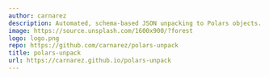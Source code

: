 ```yaml
---
author: carnarez
description: Automated, schema-based JSON unpacking to Polars objects.
image: https://source.unsplash.com/1600x900/?forest
logo: logo.png
repo: https://github.com/carnarez/polars-unpack
title: polars-unpack
url: https://carnarez.github.io/polars-unpack
---
```

